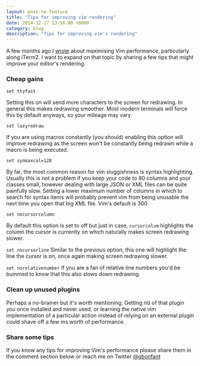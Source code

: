 ```yaml
---
layout: post-no-feature
title: "Tips for improving vim rendering"
date: 2014-12-17 13:58:00 +0000
category: blog
description: "Tips for improving vim's rendering"
---
```


A few months ago I [wrote](http://www.gbonfant.com/blog/speed-up-performance-of-iterm-and-vim/) about maximising Vim performance, particularly along iTerm2. I want to expand on that topic by sharing a few tips that might improve your editor's rendering.

### Cheap gains

`set ttyfast`

Setting this on will send more characters to the screen for redrawing. In general this makes redrawing smoother. Most modern terminals will force this by default anyways, so your mileage may vary.


`set lazyredraw`

If you are using macros constantly (you should) enabling this option will improve redrawing as the screen won't be constantly being redrawn while a macro is being executed.

`set synmaxcol=128`

By far, the most common reason for vim sluggishness is syntax highlighting. Usually this is not a problem if you keep your code to 80 columns and your classes small, however dealing with large JSON or XML files can be quite painfully slow. Setting a lower maximum number of columns in which to search for syntax items will probably prevent vim from being unusable the next time you open that big XML file. Vim's default is 300.

`set nocursorcolumn`

By default this option is set to off but just in case, `cursorcolum` highlights the column the cursor is currently on which naturally makes screen redrawing slower.

`set nocursorline`
Similar to the previous option, this one will highlight the line the cursor is on, once again making screen redrawing slower.


`set norelativenumber`
If you are a fan of relative line numbers you'd be bummed to know that this also slows down redrawing.

### Clean up unused plugins

Perhaps a no-brainer but it's worth mentioning. Getting rid of that plugin you once installed and never used, or learning the native vim implementation of a particular action instead of relying on an external plugin could shave off a few ms worth of performance.


### Share some tips
If you know any tips for improving Vim's performance please share them in the comment section below or reach me on Twitter [@gbonfant](http://twitter.com/gbonfant)
